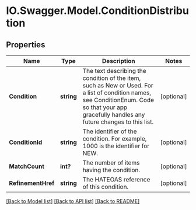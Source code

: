 # IO.Swagger.Model.ConditionDistribution
## Properties

Name | Type | Description | Notes
------------ | ------------- | ------------- | -------------
**Condition** | **string** | The text describing the condition of the item, such as New or Used. For a list of condition names, see ConditionEnum. Code so that your app gracefully handles any future changes to this list. | [optional] 
**ConditionId** | **string** | The identifier of the condition. For example, 1000 is the identifier for NEW. | [optional] 
**MatchCount** | **int?** | The number of items having the condition. | [optional] 
**RefinementHref** | **string** | The HATEOAS reference of this condition. | [optional] 

[[Back to Model list]](../README.md#documentation-for-models) [[Back to API list]](../README.md#documentation-for-api-endpoints) [[Back to README]](../README.md)

